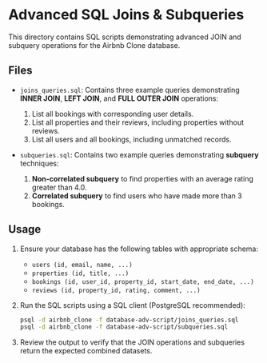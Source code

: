 # Advanced SQL Joins & Subqueries

This directory contains SQL scripts demonstrating advanced JOIN and subquery operations for the Airbnb Clone database.

## Files

* `joins_queries.sql`: Contains three example queries demonstrating **INNER JOIN**, **LEFT JOIN**, and **FULL OUTER JOIN** operations:

  1. List all bookings with corresponding user details.
  2. List all properties and their reviews, including properties without reviews.
  3. List all users and all bookings, including unmatched records.
* `subqueries.sql`: Contains two example queries demonstrating **subquery** techniques:

  1. **Non-correlated subquery** to find properties with an average rating greater than 4.0.
  2. **Correlated subquery** to find users who have made more than 3 bookings.

## Usage

1. Ensure your database has the following tables with appropriate schema:

   * `users (id, email, name, ...)`
   * `properties (id, title, ...)`
   * `bookings (id, user_id, property_id, start_date, end_date, ...)`
   * `reviews (id, property_id, rating, comment, ...)`

2. Run the SQL scripts using a SQL client (PostgreSQL recommended):

   ```bash
   psql -d airbnb_clone -f database-adv-script/joins_queries.sql
   psql -d airbnb_clone -f database-adv-script/subqueries.sql
   ```

3. Review the output to verify that the JOIN operations and subqueries return the expected combined datasets.
